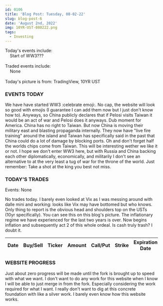 ```yaml
---
id: 0106
title: 'Blog Post: Tuesday, 08-02-22'
slug: blog-post-6
date: 'August 2nd, 2022'
img: 10YR-UST-080222.png
tags:
  - Investing
---
```


Today's events include:<br>
&nbsp;&nbsp;&nbsp;&nbsp;Start of WW3???
<br><br>
Traded events include:<br>
&nbsp;&nbsp;&nbsp;&nbsp;None
<br><br>
Today's picture is from: TradingView, 10YR UST 

<!--more-->

### EVENTS TODAY

We have have started WW3 :celebrate emoji:. No cap, the website will look so good with emojis (I guarantee I can add them now but I just don't know how to). Anyways, so China publicly declares that if Pelosi visits Taiwan it would be an act of war and Pelosi does it anyways. Dub moment for America. China has no right to Taiwan. But now China is moving their military east and blasting propaganda internally. They now have "live fire training" around the island and Taiwan has specifically said in the past that China could do a lot of damage by blocking ports. Oh and don't forget half the worlds chips come from Taiwan. This will be interesting wether we like it or not. I hope we don't enter WW3 here, but with Russia and China backing each other diplomatically, economically, and militarily I don't see an alternative to at the very least a tug of war for the throne of the world. Just remember: Take a shot at the king you best not miss. 


### TODAY'S TRADES

Events: None

No trades today. I barely even looked at Vix as I was messing around with dalle mini and working: looks like Vix may have bottomed but who knows. Only thing to report is the obvious head and shoulders top on the USTs (10yr specifically). You can see this on this blog's picture. The inflationary regime we have experienced for the last two years is over. Now begins inflation and subsequently act 2 of this whole ordeal. Is cash truly trash? I doubt it.


| Date     | Buy/Sell | Ticker | Amount | Call/Put | Strike | Expiration Date | Average Price | Total |
| -------- | -------- | ------ | ------ | -------- | ------ | --------------- | ------------- | ----- |


### WEBSITE PROGRESS

Just about zero progress will be made until the fork is brought up to speed with what we want. I don't want to do any work for this website when I know I will be able to just merge in from the fork. Especially considering the work required for what I want. I really don't want to dig at this concrete foundation with like a silver work. I barely even know how this website works. 
